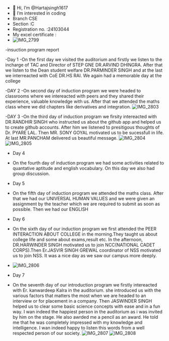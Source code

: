 - 👋 Hi, I’m @Hartajsingh1617
- 👀 I’m interested in coding
- Branch CSE
- Section :C
- Registration no. :24103044
- My excel certificate :
- ![IMG_2799](https://github.com/user-attachments/assets/39137a63-e35c-40ca-86f6-1045d4892690)




-insuction program report

-Day 1
-On the first day we visited the auditorium and firstly we listen to the incharge of TAC and Director of STEP GNE DR.ARVIND DHINGRA. After that we listen to the Dean student welfare DR.PARMINDER SINGH and at the last we interreacted with CoE DR.HS RAI. We again had a memorable day at the college

-DAY 2
-On second day of induction program we were headed to classrooms where we intereacted with peers and they shared their experience, valuable knowledge with us. After that we attended the maths class where we did chapters like derivatives and integration.
![IMG_2803](https://github.com/user-attachments/assets/bd6d0d30-2b6d-4fcc-b668-4e5201ce9969)


-DAY 3
-On the third day of induction program we firsity intereacted with DR.RANDHIR SINGH who instructed us about the github app and helped us to create github accounts. After him we listened to presitigous thoughts of Dr. PYARE LAL. Then MR. SONY GOYAL motivated us to be sucessfull in life. At last MR.PANCHAM delivered us beautiful message.
![IMG_2804](https://github.com/user-attachments/assets/e2a9825e-0528-4483-87ce-48f0f5cbb9d5)
![IMG_2805](https://github.com/user-attachments/assets/a8bd6307-e4fc-4e45-afef-2873693f0428)

- Day 4
- On the fourth day of induction program we had some activities related to quantative aptitude and english vocabulary. On this day we also had group discussion.

- Day 5
- On the fifth day of induction program we attended the maths class. After that we had our UNIVERSAL HUMAN VALUES and we were given an assignment by the teacher which we are required to submit as soon as possible. Then we had our ENGLISH

- Day 6
- On the sixth day of our induction program we first attended the PEER INTERACTION ABOUT COLLEGE in the morning.They taught us about college life and some about exams,result etc. In the afternoon, DR.HARWINDER SINGH motivated us to join NCC(NATIONAL CADET CORPS).Then Er.JASVIR SINGH GREWAL coordinator of NSS motivated us to join NSS. It was a nice day as we saw our campus more deeply.
- ![IMG_2806](https://github.com/user-attachments/assets/a0661f12-994e-4dda-a161-a37a321e0668)

- Day 7
- On the seventh day of our introduction program we firstly intereacted with Er. kanwardeep Kalra in the auditorium. she introduced us with the various factors that matters the most when we are headed to an interview or for placement in a company. Then JASWINDER SINGH helped us to clear some basic science concepts with ease and in a fun way. I wan indeed the happiest person in the auditorium as i was invited by him on the stage. He also awrded me a pencil as an award. He told me that he was completely impressed with my knowledge and intelligence. I wan indeed happy to listen this words from a well respected person of our society.
![IMG_2807](https://github.com/user-attachments/assets/2a8afa27-d864-4599-a769-029bc8d2fc07)
![IMG_2808](https://github.com/user-attachments/assets/e8fec7fd-6641-4879-8b7e-fce29caa9c3c)
